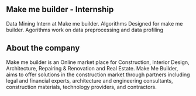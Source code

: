 ## Make me builder - Internship

Data Mining Intern at Make me builder.
Algorithms Designed for make me builder.
Agorithms work on data preprocessing and data profiling

## About the company

Make me builder is an Online market place for Construction, Interior Design, Architecture, Repairing & Renovation and Real Estate.
Make Me Builder, aims to offer solutions in the construction market through partners including legal and financial experts, architecture and engineering consultants, construction materials, technology providers, and contractors.


